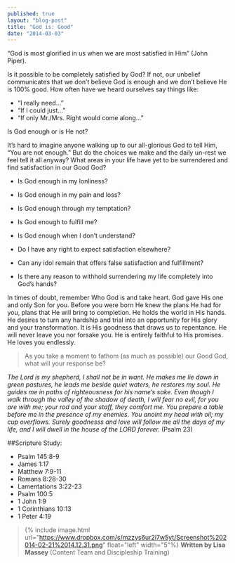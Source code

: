 ```yaml
---
published: true
layout: "blog-post"
title: "God is: Good"
date: "2014-03-03"
---
```


“God is most glorified in us when we are most satisfied in Him” (John Piper).

Is it possible to be completely satisfied by God?  If not, our unbelief communicates that we don’t believe God is enough and we don’t believe He is 100% good.  How often have we heard ourselves say things like:

- “I really need…”
- “If I could just…”
- “If only Mr./Mrs. Right would come along…”

Is God enough or is He not?  

It’s hard to imagine anyone walking up to our all-glorious God to tell Him, “You are not enough.”  But do the choices we make and the daily un-rest we feel tell it all anyway?  What areas in your life have yet to be surrendered and find satisfaction in our Good God?

- Is God enough in my lonliness? 
- Is God enough in my pain and loss? 
- Is God enough through my temptation? 
- Is God enough to fulfill me? 
- Is God enough when I don’t understand? 

- Do I have any right to expect satisfaction elsewhere?
- Can any idol remain that offers false satisfaction and fulfillment?
- Is there any reason to withhold surrendering my life completely into God’s hands?

In times of doubt, remember Who God is and take heart.  God gave His one and only Son for you.  Before you were born He knew the plans He had for you, plans that He will bring to completion.  He holds the world in His hands.  He desires to turn any hardship and trial into an opportunity for His glory and your transformation.  It is His goodness that draws us to repentance.  He will never leave you nor forsake you.  He is entirely faithful to His promises.  He loves you endlessly.

>As you take a moment to fathom (as much as possible) our Good God, what will your response be?

*The Lord is my shepherd, I shall not be in want.  He makes me lie down in green pastures, he leads me beside quiet waters, he restores my soul.  He guides me in paths of righteousness for his name’s sake.  Even though I walk through the valley of the shadow of death, I will fear no evil, for you are with me; your rod and your staff, they comfort me.  You prepare a table before me in the presence of my enemies.  You anoint my head with oil; my cup overflows.  Surely goodnesss and love will follow me all the days of my life, and I will dwell in the house of the LORD forever.* (Psalm 23)

##Scripture Study:
- Psalm 145:8-9
- James 1:17
- Matthew 7:9-11
- Romans 8:28-30
- Lamentations 3:22-23
- Psalm 100:5
- 1 John 1:9
- 1 Corinthians 10:13
- 1 Peter 4:19

>{% include image.html url="https://www.dropbox.com/s/mzzys6ur2i7w5yt/Screenshot%202014-02-21%2014.12.31.png" float="left" width="5"%} **Written by Lisa Massey** (Content Team and Discipleship Training)